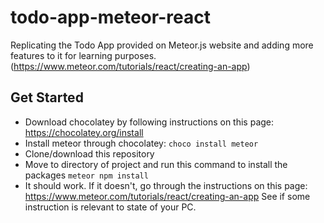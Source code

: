 # todo-app-meteor-react
Replicating the Todo App provided on Meteor.js website and adding more features to it for learning purposes. 
(https://www.meteor.com/tutorials/react/creating-an-app)

## Get Started
* Download chocolatey by following instructions on this page: https://chocolatey.org/install
* Install meteor through chocolatey: `choco install meteor`
* Clone/download this repository
* Move to directory of project and run this command to install the packages `meteor npm install`
* It should work. If it doesn't, go through the instructions on this page: https://www.meteor.com/tutorials/react/creating-an-app
See if some instruction is relevant to state of your PC.

